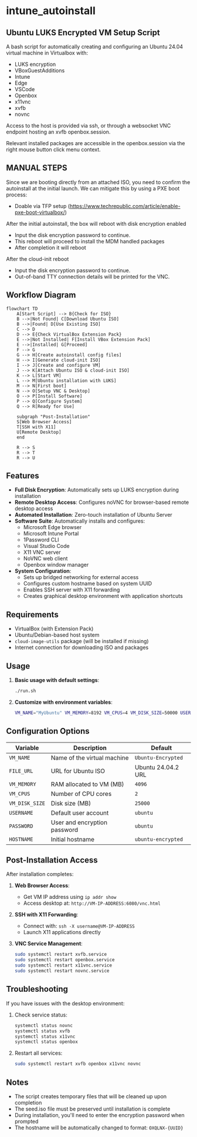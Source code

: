# intune_autoinstall

## Ubuntu LUKS Encrypted VM Setup Script

A bash script for automatically creating and configuring an Ubuntu 24.04 virtual machine in Virtualbox with:
  - LUKS encryption
  - VBoxGuestAdditions
  - Intune
  - Edge
  - VSCode
  - Openbox
  - x11vnc
  - xvfb
  - novnc

Access to the host is provided via ssh, or through a websocket VNC endpoint hosting an xvfb openbox.session.

Relevant installed packages are accessible in the openbox.session via the right mouse button click menu context. 

## MANUAL STEPS

Since we are booting directly from an attached ISO, you need to confirm the autoinstall at the initial launch.
We can mitigate this by using a PXE boot process:
  - Doable via TFP setup (https://www.techrepublic.com/article/enable-pxe-boot-virtualbox/)

After the initial autoinstall, the box will reboot with disk encryption enabled
  - Input the disk encryption password to continue.
  - This reboot will proceed to install the MDM handled packages
  - After completion it will reboot

After the cloud-init reboot
  - Input the disk encryption password to continue.
  - Out-of-band TTY connection details will be printed for the VNC.

## Workflow Diagram

```mermaid
flowchart TD
    A[Start Script] --> B{Check for ISO}
    B -->|Not Found| C[Download Ubuntu ISO]
    B -->|Found| D[Use Existing ISO]
    C --> D
    D --> E{Check VirtualBox Extension Pack}
    E -->|Not Installed| F[Install VBox Extension Pack]
    E -->|Installed| G[Proceed]
    F --> G
    G --> H[Create autoinstall config files]
    H --> I[Generate cloud-init ISO]
    I --> J[Create and configure VM]
    J --> K[Attach Ubuntu ISO & cloud-init ISO]
    K --> L[Start VM]
    L --> M[Ubuntu installation with LUKS]
    M --> N[First boot]
    N --> O[Setup VNC & Desktop]
    O --> P[Install Software]
    P --> Q[Configure System]
    Q --> R[Ready for Use]
    
    subgraph "Post-Installation"
    S[Web Browser Access] 
    T[SSH with X11]
    U[Remote Desktop]
    end
    
    R --> S
    R --> T
    R --> U
```

## Features

- **Full Disk Encryption**: Automatically sets up LUKS encryption during installation
- **Remote Desktop Access**: Configures noVNC for browser-based remote desktop access
- **Automated Installation**: Zero-touch installation of Ubuntu Server
- **Software Suite**: Automatically installs and configures:
  - Microsoft Edge browser
  - Microsoft Intune Portal
  - 1Password CLI
  - Visual Studio Code
  - X11 VNC server
  - NoVNC web client
  - Openbox window manager
- **System Configuration**: 
  - Sets up bridged networking for external access
  - Configures custom hostname based on system UUID
  - Enables SSH server with X11 forwarding
  - Creates graphical desktop environment with application shortcuts

## Requirements

- VirtualBox (with Extension Pack)
- Ubuntu/Debian-based host system
- `cloud-image-utils` package (will be installed if missing)
- Internet connection for downloading ISO and packages

## Usage

1. **Basic usage with default settings**:
   ```bash
   ./run.sh
   ```

2. **Customize with environment variables**:
   ```bash
   VM_NAME="MyUbuntu" VM_MEMORY=8192 VM_CPUS=4 VM_DISK_SIZE=50000 USERNAME="myuser" PASSWORD="mysecret" HOSTNAME="myhost" ./run.sh
   ```

## Configuration Options

| Variable | Description | Default |
|----------|-------------|---------|
| `VM_NAME` | Name of the virtual machine | `Ubuntu-Encrypted` |
| `FILE_URL` | URL for Ubuntu ISO | Ubuntu 24.04.2 URL |
| `VM_MEMORY` | RAM allocated to VM (MB) | `4096` |
| `VM_CPUS` | Number of CPU cores | `2` |
| `VM_DISK_SIZE` | Disk size (MB) | `25000` |
| `USERNAME` | Default user account | `ubuntu` |
| `PASSWORD` | User and encryption password | `ubuntu` |
| `HOSTNAME` | Initial hostname | `ubuntu-encrypted` |

## Post-Installation Access

After installation completes:

1. **Web Browser Access**:
   - Get VM IP address using `ip addr show`
   - Access desktop at: `http://VM-IP-ADDRESS:6080/vnc.html`

2. **SSH with X11 Forwarding**:
   - Connect with: `ssh -X username@VM-IP-ADDRESS`
   - Launch X11 applications directly

3. **VNC Service Management**:
   ```bash
   sudo systemctl restart xvfb.service
   sudo systemctl restart openbox.service 
   sudo systemctl restart x11vnc.service
   sudo systemctl restart novnc.service
   ```

## Troubleshooting

If you have issues with the desktop environment:

1. Check service status:
   ```bash
   systemctl status novnc
   systemctl status xvfb
   systemctl status x11vnc
   systemctl status openbox
   ```

2. Restart all services:
   ```bash
   sudo systemctl restart xvfb openbox x11vnc novnc
   ```

## Notes

- The script creates temporary files that will be cleaned up upon completion
- The seed.iso file must be preserved until installation is complete
- During installation, you'll need to enter the encryption password when prompted
- The hostname will be automatically changed to format: `OXQLNX-{UUID}`
